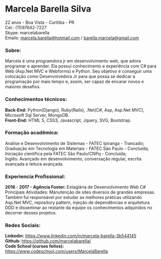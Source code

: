 # Marcela Barella Silva
22 anos - Boa Vista - Curitiba - PR</br>
Cel.: (11)97642-7227</br>
Skype: marcelabarella</br>
Emails: marcela.barella@hotmail.com / barella.marcela@gmail.com

### Sobre:
Marcela é uma programdora jr em desenvolvimento web, que adora programar e aprender. 
Ela possui conhecimento e experiência com C# para Web (Asp.Net MVC e Webforms) e Python.
Seu objetivo é conseguir uma colocação como Desenvolvedora Jr para que possa se dedicar a programação por mais tempo e, assim, ser capaz de encarar novos e maiores desafios.

### Conhecimentos técnicos:
**Back-End:** Python(Django), Ruby(Rails), .Net(C#, Asp, Asp.Net MVC), Microsoft Sql Server, MongoDB.</br>
**Front-End:** HTML 5, CSS3, Javascript, Jquery, SVG, Bootstrap.</br>

### Formação acadêmica:
Análise e Desenvolvimento de Sistemas - FATEC Ipiranga - Trancado;</br>
Graduação em Tecnologia em Materiais - FATEC São Paulo - Concluída;</br>
Iniciação cientifica pela FATEC São Paulo/CNPq - Concluída;</br>
Inglês: Avançado em desenvolvimento, conversação regular, escrita avançada e leitura avançada.</br> 

### Experiencia Profissional:
**2016 - 2017 - Agência Foster:** Estagiária de Desenvolvimento Web C#</br>
Principais Atividades: Manutenção de sites diversos de grandes empresas. Também fui responsável por estudar as melhores práticas utilizando Asp.Net MVC, repository pattern, injeção de dependências e arquitetura DDD e disseminar ao restante da equipe os conhecimentos adquiridos no decorrer desses projetos.</br>

### Redes Sociais:
**Linkedin:** https://www.linkedin.com/in/marcela-barella-3b544145</br>
**Github:** https://github.com/marcelabarella/</br>
**Code School (cursos feitos):** https://www.codeschool.com/users/MarcelaBarella
